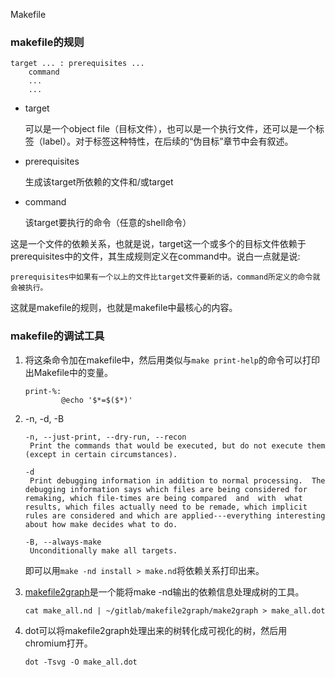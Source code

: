 Makefile

### makefile的规则

```
target ... : prerequisites ...
    command
    ...
    ...
```

- target

  可以是一个object file（目标文件），也可以是一个执行文件，还可以是一个标签（label）。对于标签这种特性，在后续的“伪目标”章节中会有叙述。

- prerequisites

  生成该target所依赖的文件和/或target

- command

  该target要执行的命令（任意的shell命令）

这是一个文件的依赖关系，也就是说，target这一个或多个的目标文件依赖于prerequisites中的文件，其生成规则定义在command中。说白一点就是说:

```
prerequisites中如果有一个以上的文件比target文件要新的话，command所定义的命令就会被执行。
```

这就是makefile的规则，也就是makefile中最核心的内容。

### makefile的调试工具

1. 将这条命令加在makefile中，然后用类似与`make print-help`的命令可以打印出Makefile中的变量。

   ```
   print-%:
           @echo '$*=$($*)'
   ```

2. -n, -d, -B

   ```
   -n, --just-print, --dry-run, --recon
   	Print the commands that would be executed, but do not execute them (except in certain circumstances).
   ```

   ```
   -d
   	Print debugging information in addition to normal processing.  The debugging information says which files are being considered for remaking, which file-times are being compared  and  with  what results, which files actually need to be remade, which implicit rules are considered and which are applied---everything interesting about how make decides what to do.
   ```

   ```
   -B, --always-make
   	Unconditionally make all targets.
   ```

   即可以用`make -nd install > make.nd`将依赖关系打印出来。

3. [makefile2graph](https://github.com/lindenb/makefile2graph)是一个能将make -nd输出的依赖信息处理成树的工具。

   ```
   cat make_all.nd | ~/gitlab/makefile2graph/make2graph > make_all.dot
   ```


4. dot可以将makefile2graph处理出来的树转化成可视化的树，然后用chromium打开。

   ```
   dot -Tsvg -O make_all.dot
   ```
